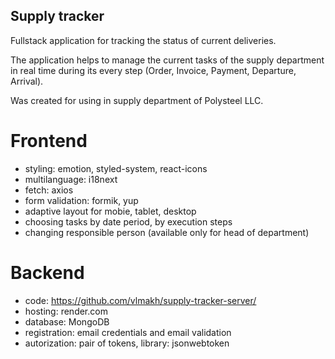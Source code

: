 ## Supply tracker

Fullstack application for tracking the status of current deliveries. 

The application helps to manage the current tasks of the supply department in
real time during its every step (Order, Invoice, Payment, Departure, Arrival).

Was created for using in supply department of Polysteel LLC.

# Frontend
- styling: emotion, styled-system, react-icons
- multilanguage: i18next
- fetch: axios
- form validation: formik, yup
- adaptive layout for mobie, tablet, desktop
- choosing tasks by date period, by execution steps
- changing responsible person (available only for head of department)

# Backend 
- code: https://github.com/vlmakh/supply-tracker-server/
- hosting: render.com 
- database: MongoDB
- registration: email credentials and email validation
- autorization: pair of tokens, library: jsonwebtoken
